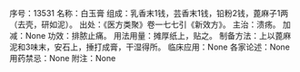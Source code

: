 序号：13531
名称：白玉膏
组成：乳香末1钱，芸香末1钱，铅粉2钱，蓖麻子1两（去壳，研如泥）。
出处：《医方类聚》卷一七七引《新效方》。
主治：溃疡。
加减：None
功效：排脓止痛。
用法用量：摊厚纸上，贴之。
制备方法：上以蓖麻泥和3味末，安石上，捶打成膏，干湿得所。
临床应用：None
各家论述：None
用药禁忌：None
附注：None
